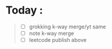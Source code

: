 # Today :

> -   [ ] grokking k-way merge/yt same
> -   [ ] note k-way merge
> -   [ ] leetcode publish above
